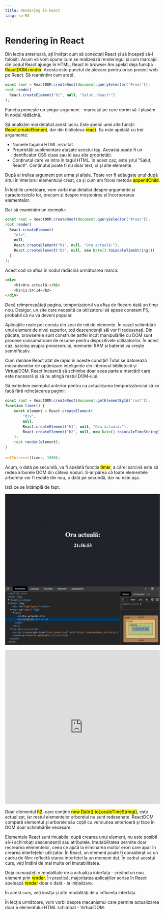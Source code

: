 ```yaml
---
title: Rendering în React
lang: ro-RO
---
```

 
 # Rendering în React

Din lecția anterioară, ați învățat cum să conectați React și să începeți să-l folosiți. Acum vă vom spune cum se realizează renderingul și cum marcajul din codul React ajunge în HTML.
React în browser
Am apelat deja funcția <mark>ReactDOM.render</mark>. Acesta este punctul de plecare pentru orice proiect web pe React. Să reamintim cum arată:

```javascript
const root = ReactDOM.createRoot(document.querySelector('#root'));
root.render(
  React.createElement("h1", null, "Salut, React!")
);
```

Funcția primește un singur argument - marcajul pe care dorim să-l plasăm în nodul rădăcină.

Să analizăm mai detaliat acest lucru. 
Este apelul unei alte funcții <mark>React.createElement</mark>, dar din biblioteca <mark>react</mark>. 
Ea este apelată cu trei argumente:

- Numele tagului HTML rezultat.
- Proprietăți suplimentare atașate acestui tag. Aceasta poate fi un identificator CSS class sau id sau alte proprietăți.
- Conținutul care va intra în tagul HTML. În acest caz, este șirul "Salut, React!". Conținutul poate fi nu doar text, ci și alte elemente.

După al treilea argument pot urma și altele. 
Toate vor fi adăugate unul după altul în interiorul elementului creat, ca și cum am folosi metoda <mark>appendChild</mark>. 

În lecțiile următoare, vom vorbi mai detaliat despre argumente și caracteristicile lor, precum și despre moștenirea și încorporarea elementelor.

Dar să examinăm un exemplu:

```javascript
const root = ReactDOM.createRoot(document.querySelector('#root'));
root.render(
  React.createElement(
    "div",
    null,
    React.createElement("h1", null, "Ora actuală:"),
    React.createElement("h2", null, new Date().toLocaleTimeString())
  )
);
```

Acest cod va afișa în nodul rădăcină următoarea marcă:
```html
<div>
    <h1>Ora actuală:</h1>
    <h2>11:54:14</h2>
</div>
```

Dacă reîmprospătați pagina, temporizatorul va afișa de fiecare dată un timp nou. Desigur, un site care necesită ca utilizatorul să apese constant F5, probabil că nu va deveni popular.

Aplicațiile reale pot consta din zeci de mii de elemente. În cazul schimbării unui element de nivel superior, toți descendenții săi vor fi redesenați. Din păcate, browserele sunt construite astfel încât manipulările cu DOM sunt procese consumatoare de resurse pentru dispozitivele utilizatorilor. În acest caz, sarcina asupra procesorului, memoriei RAM și bateriei va crește semnificativ.

Cum rămâne React atât de rapid în aceste condiții? Totul se datorează mecanismelor de optimizare inteligente din interiorul bibliotecii și VirtualDOM. React încearcă să schimbe doar acea parte a marcării care este necesară și să nu atingă restul DOM-ului.

Să extindem exemplul anterior pentru ca actualizarea temporizatorului să se facă fără reîncărcarea paginii:

```javascript
const root = ReactDOM.createRoot(document.getElementById('root'));
function timer() {
    const element = React.createElement(
        "div",
        null,
        React.createElement("h1", null, "Ora actuală:"),
        React.createElement("h2", null, new Date().toLocaleTimeString())
    );
    root.render(element);
}

setInterval(timer, 1000);
```

Acum, o dată pe secundă, va fi apelată funcția <mark>timer</mark>, a cărei sarcină este să redea arborele DOM din câteva noduri. 
S-ar părea că toate elementele arborelui vor fi redate din nou, o dată pe secundă, dar nu este așa. 

Iată ce se întâmplă de fapt:

![React Render](../img/render.gif)

<iframe src="https://codesandbox.io/embed/48rc6s?view=Editor+%2B+Preview&module=%2Findex.html"
     style="width:100%; height: 500px; border:0; border-radius: 4px; overflow:hidden;"
     title="Rendering în React"
     allow="accelerometer; ambient-light-sensor; camera; encrypted-media; geolocation; gyroscope; hid; microphone; midi; payment; usb; vr; xr-spatial-tracking"
     sandbox="allow-forms allow-modals allow-popups allow-presentation allow-same-origin allow-scripts"
   ></iframe>

Doar elementul <mark>h2</mark>, care conține <mark>new Date().toLocaleTimeString()</mark>, este actualizat, iar restul elementelor arborelui nu sunt redesenate. ReactDOM compară elementul și arborele său copil cu versiunea anterioară și face în DOM doar schimbările necesare.

Elementele React sunt imuabile: după crearea unui element, nu este posibil să-i schimbați descendenții sau atributele. Imutabilitatea permite doar recrearea elementelor, ceea ce ajută la eliminarea multor erori care apar în crearea interfețelor utilizator. În React, un element poate fi considerat ca un cadru de film: reflectă starea interfeței la un moment dat. În cadrul acestui curs, veți întâlni de mai multe ori imutabilitatea.

Deja cunoașteți o modalitate de a actualiza interfața - creând un nou element prin <mark>render</mark>. 
În practică, majoritatea aplicațiilor scrise în React apelează <mark>render</mark> doar o dată - la inițializare.

În acest curs, veți învăța și alte modalități de a influența interfața.

În lecția următoare, vom vorbi despre mecanismul care permite actualizarea doar a elementului HTML schimbat - VirtualDOM.